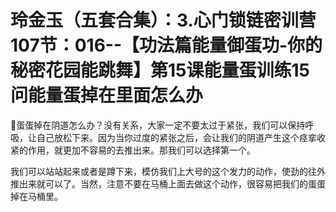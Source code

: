 # 玲金玉（五套合集）：3.心门锁链密训营 107节：016--【功法篇能量御蛋功-你的秘密花园能跳舞】第15课能量蛋训练15问能量蛋掉在里面怎么办

🎼蛋蛋掉在阴道怎么办？没有关系，大家一定不要太过于紧张，我们可以保持呼吸，让自己放松下来。因为当你过度的紧张之后，会让我们的阴道产生这个痉挛收紧的作用，就更加不容易的去推出来。那我们可以选择第一个。

我们可以站站起来或者是蹲下来，模仿我们上大号的这个发力的动作，使劲的往外推出来就可以了。当然，注意不要在马桶上面去做这个动作，很容易把我们的蛋蛋掉在马桶里。

